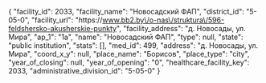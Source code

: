 {
    "facility_id": 2033,
    "facility_name": "Новосадский ФАП",
    "district_id": "5-05-0",
    "facility_url": "https:\/\/www.bb2.by\/o-nas\/struktura\/596-feldshersko-akusherskie-punkty",
    "facility_address": "д. Новосады, ул. Мира",
    "ap_1": "1а",
    "name": "Новосадский ФАП",
    "type": null,
    "state": "public institution",
    "stats": [],
    "med_id": 499,
    "address": "д. Новосады, ул. Мира",
    "coord_x_y": null,
    "place_name": "Борисов",
    "place_type": "city",
    "year_of_closing": null,
    "year_of_opening": "0",
    "healthcare_facility_key": 2033,
    "administrative_division_id": "5-05-0"
}